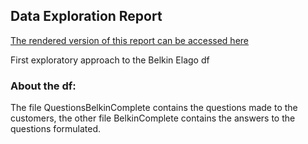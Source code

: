 ## Data Exploration Report


[The rendered version of this report can be accessed here](https://rpubs.com/Luis-VAR/597679) 


First exploratory approach to the Belkin Elago df

### About the df:

The file QuestionsBelkinComplete contains the questions made to the customers, the other file BelkinComplete contains the answers to the questions formulated.